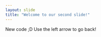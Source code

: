 ```yaml
---
layout: slide
title: "Welcome to our second slide!"
---
```

New code ;D
Use the left arrow to go back!
